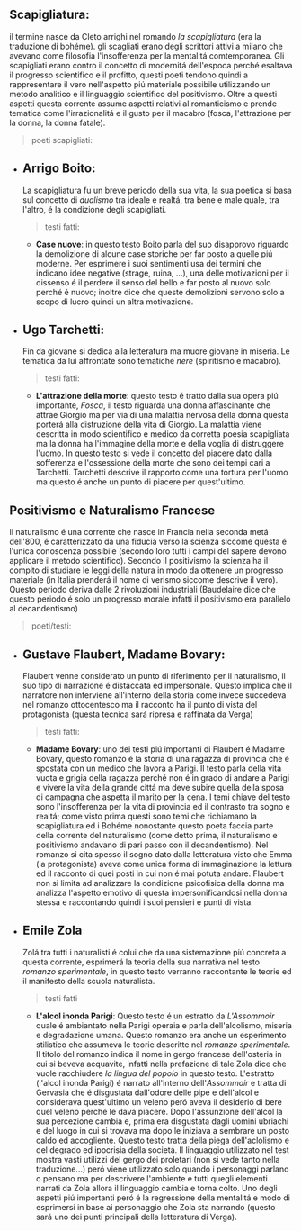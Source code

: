 ## Scapigliatura:
il termine nasce da Cleto arrighi nel romando *la scapigliatura* (era la traduzione di bohéme).
gli scagliati erano degli scrittori attivi a milano che avevano come filosofia l'insofferenza per la mentalitá comtemporanea.
Gli scapigliati erano contro il concetto di modernitá dell'espoca perché esaltava il progresso scientifico e il profitto, questi poeti tendono quindi a rappresentare il vero nell'aspetto piú materiale possibile utilizzando un metodo analitico e il linguaggio scientifico del positivismo.
Oltre a questi aspetti questa corrente assume aspetti relativi al romanticismo e prende tematica come l'irrazionalitá e il gusto per il macabro (fosca, l'attrazione per la donna, la donna fatale).
> poeti scapigliati:
- Arrigo Boito: 
	--- 
	La scapigliatura fu un breve periodo della sua vita, la sua poetica si basa sul concetto di *dualismo* tra ideale e realtá, tra bene e male quale, tra l'altro, é la condizione degli scapigliati.
	> testi fatti:
	- **Case nuove**: in questo testo Boito parla del suo disapprovo riguardo la demolizione di alcune case storiche per far posto a quelle piú moderne.
	Per esprimere i suoi sentimenti usa dei termini che indicano idee negative (strage, ruina, ...), una delle motivazioni per il dissenso é il perdere il senso del bello e far posto al nuovo solo perché é nuovo; inoltre dice che queste demolizioni servono solo a scopo di lucro quindi un altra motivazione.

- Ugo Tarchetti:
	---
	Fin da giovane si dedica alla letteratura ma muore giovane in miseria.
	Le tematica da lui affrontate sono tematiche *nere* (spiritismo e macabro).
	>testi fatti:
	- **L'attrazione della morte**: questo testo é tratto dalla sua opera piú importante, *Fosca*, il testo riguarda una donna affascinante che attrae Giorgio ma per via di una malattia nervosa della donna questa porterá alla distruzione della vita di Giorgio.
	La malattia viene descritta in modo scientifico e medico da corretta poesia scapigliata ma la donna ha l'immagine della morte e della voglia di distruggere l'uomo.
	In questo testo si vede il concetto del piacere dato dalla sofferenza e l'ossessione della morte che sono dei tempi cari a Tarchetti.
	Tarchetti descrive il rapporto come una tortura per l'uomo ma questo é anche un punto di piacere per quest'ultimo.


## Positivismo e Naturalismo Francese
Il naturalismo é una corrente che nasce in Francia nella seconda metá dell'800, é caratterizzato da una fiducia verso la scienza siccome questa é l'unica conoscenza possibile (secondo loro tutti i campi del sapere devono applicare il metodo scientifico).
Secondo il positivismo la scienza ha il compito di studiare le leggi della natura in modo da ottenere un progresso materiale (in Italia prenderá il nome di verismo siccome descrive il vero).
Questo periodo deriva dalle 2 rivoluzioni industriali (Baudelaire dice che questo periodo é solo un progresso morale infatti il positivismo era parallelo al decandentismo)
> poeti/testi:
- Gustave Flaubert, Madame Bovary:
	---
	Flaubert venne considerato un punto di riferimento per il naturalismo, il suo tipo di narrazione é distaccata ed impersonale.
	Questo implica che il narratore non interviene all'interno della storia come invece succedeva nel romanzo ottocentesco ma il racconto ha il punto di vista del protagonista (questa tecnica sará ripresa e raffinata da Verga)
	> testi fatti:
	- **Madame Bovary**: uno dei testi piú importanti di Flaubert é Madame Bovary, questo romanzo é la storia di una ragazza di provincia che é spostata con un medico che lavora a Parigi.
	Il testo parla della vita vuota e grigia della ragazza perché non é in grado di andare a Parigi e vivere la vita della grande cittá ma deve subire quella della sposa di campagna che aspetta il marito per la cena.
	I temi chiave del testo sono l'insofferenza per la vita di provincia ed il contrasto tra sogno e realtá; come visto prima questi sono temi che richiamano la scapigliatura ed i Bohéme nonostante questo poeta faccia parte della corrente del naturalismo (come detto prima, il naturalismo e positivismo andavano di pari passo con il decandentismo).
	Nel romanzo si cita spesso il sogno dato dalla letteratura visto che Emma (la protagonista) aveva come unica forma di immaginazione la lettura ed il racconto di quei posti in cui non é mai potuta andare.
	Flaubert non si limita ad analizzare la condizione psicofisica della donna ma analizza l'aspetto emotivo di questa impersonificandosi nella donna stessa e raccontando quindi i suoi pensieri e punti di vista.

- Emile Zola 
	--- 
	 Zolá tra tutti i naturalisti é colui che da una sistemazione piú concreta a questa corrente, esprimerá la teoria della sua narrativa nel testo *romanzo sperimentale*, in questo testo verranno raccontante le teorie ed il manifesto della scuola naturalista.
	 > testi fatti
	 - **L'alcol inonda Parigi**: Questo testo é un estratto da *L'Assommoir* quale é ambiantato nella Parigi operaia e parla dell'alcolismo, miseria e degradazione umana.
	 Questo romanzo era anche un esperimento stilistico che assumeva le teorie descritte nel *romanzo sperimentale*.
	 Il titolo del romanzo indica il nome in gergo francese dell'osteria in cui si beveva acquavite, infatti nella prefazione di tale Zola dice che vuole racchiudere *la lingua del popolo* in questo testo.
	 L'estratto (l'alcol inonda Parigi) é narrato all'interno dell'*Assommoir* e tratta di Gervasia che é disgustata dall'odore delle pipe e dell'alcol e considerava quest'ultimo un veleno peró aveva il desiderio di bere quel veleno perché le dava piacere.
	 Dopo l'assunzione dell'alcol la sua percezione cambia e, prima era disgustata dagli uomini ubriachi e del luogo in cui si trovava ma dopo le iniziava a sembrare un posto caldo ed accogliente.
	 Questo testo tratta della piega dell'aclolismo e del degrado ed ipocrisia della societá.
	 Il linguaggio utilizzato nel test mostra vasti utilizzi del gergo dei proletari (non si vede tanto nella traduzione...) peró viene utilizzato solo quando i personaggi parlano o pensano ma per descrivere l'ambiente e tutti quegli elementi narrati da Zola allora il linguaggio cambia e torna colto.
	 Uno degli aspetti piú importanti peró é la regressione della mentalitá e modo di esprimersi in base ai personaggio che Zola sta narrando (questo sará uno dei punti principali della letteratura di Verga).
